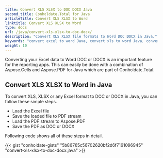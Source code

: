 ```yaml
---
title: Convert XLS XLSX to DOC DOCX Java
second_title: Conholdate.Total for Java
articleTitle: Convert XLS XLSX to Word
linktitle: Convert XLS XLSX to Word
type: docs
url: /java/convert-xls-xlsx-to-doc-docx/
description: "Convert XLS XLSX file formats to Word DOC DOCX in Java."
keywords: "convert excel to word Java, convert xls to word Java, convert xlsx to word Java, java convert xls xlsx, xls to doc docx java, xlsx to doc docx eclipse java, Java converter for xls, Java converter for xlsx, excel to pdf Java, sheets to pdf"
weight: 10
---
```


Converting your Excel data to Word DOC or DOCX is an important feature for the reporting apps. This can easily be done with a combination of Aspose.Cells and Aspose.PDF for Java which are part of Conholdate.Total.

## **Convert XLS XLSX to Word in Java**
To convert XLS, XLSX or any Excel format to DOC or DOCX in Java, you can follow these simple steps.

- Load the Excel file
- Save the loaded file to PDF stream
- Load the PDF stream to Aspose.PDF
- Save the PDF as DOC or DOCX

Following code shows all of these steps in detail.

{{< gist "conholdate-gists" "5b86765c56702620bf2d6f7161096945" "convert-xls-xlsx-to-doc-docx.java" >}}